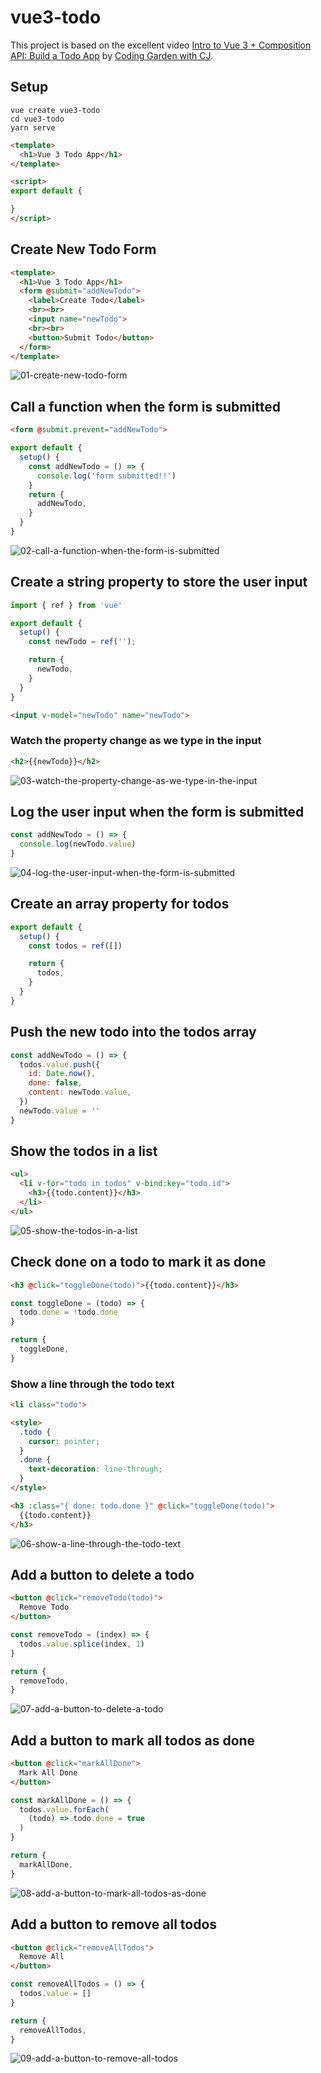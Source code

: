 # vue3-todo

This project is based on the excellent video [Intro to Vue 3 + Composition API: Build a Todo App](https://www.youtube.com/watch?v=rncY1tlWShM) by [Coding Garden with CJ](https://www.youtube.com/channel/UCLNgu_OupwoeESgtab33CCw).

## Setup

```
vue create vue3-todo
cd vue3-todo
yarn serve
```

```html
<template>
  <h1>Vue 3 Todo App</h1>
</template>

<script>
export default {

}
</script>
```

## Create New Todo Form

```html
<template>
  <h1>Vue 3 Todo App</h1>
  <form @submit="addNewTodo">
    <label>Create Todo</label>
    <br><br>
    <input name="newTodo">
    <br><br>
    <button>Submit Todo</button>
  </form>
</template>
```

![01-create-new-todo-form](./assets/01-create-new-todo-form.jpg)

## Call a function when the form is submitted

```html
<form @submit.prevent="addNewTodo">
```

```javascript
export default {
  setup() {
    const addNewTodo = () => {
      console.log('form submitted!!')
    }
    return {
      addNewTodo,
    }
  }
}
```

![02-call-a-function-when-the-form-is-submitted](./assets/02-call-a-function-when-the-form-is-submitted.jpg)

## Create a string property to store the user input

```javascript
import { ref } from 'vue'

export default {
  setup() {
    const newTodo = ref('');

    return {
      newTodo,
    }
  }
}
```

```html
<input v-model="newTodo" name="newTodo">
```

### Watch the property change as we type in the input

```html
<h2>{{newTodo}}</h2>
```

![03-watch-the-property-change-as-we-type-in-the-input](./assets/03-watch-the-property-change-as-we-type-in-the-input.jpg)

## Log the user input when the form is submitted

```javascript
const addNewTodo = () => {
  console.log(newTodo.value)
}
```

![04-log-the-user-input-when-the-form-is-submitted](./assets/04-log-the-user-input-when-the-form-is-submitted.jpg)

## Create an array property for todos

```javascript
export default {
  setup() {
    const todos = ref([])

    return {
      todos,
    }
  }
}
```

## Push the new todo into the todos array

```javascript
const addNewTodo = () => {
  todos.value.push({
    id: Date.now(),
    done: false,
    content: newTodo.value,
  })
  newTodo.value = ''
}
```

## Show the todos in a list

```html
<ul>
  <li v-for="todo in todos" v-bind:key="todo.id">
    <h3>{{todo.content}}</h3>
  </li>
</ul>
```

![05-show-the-todos-in-a-list](./assets/05-show-the-todos-in-a-list.jpg)

## Check done on a todo to mark it as done

```html
<h3 @click="toggleDone(todo)">{{todo.content}}</h3>
```

```javascript
const toggleDone = (todo) => {
  todo.done = !todo.done
}

return {
  toggleDone,
}
```

### Show a line through the todo text

```html
<li class="todo">

<style>
  .todo {
    cursor: pointer;
  }
  .done {
    text-decoration: line-through;
  }
</style>
```

```html
<h3 :class="{ done: todo.done }" @click="toggleDone(todo)">
  {{todo.content}}
</h3>
```

![06-show-a-line-through-the-todo-text](./assets/06-show-a-line-through-the-todo-text.jpg)

## Add a button to delete a todo

```html
<button @click="removeTodo(todo)">
  Remove Todo
</button>
```

```javascript
const removeTodo = (index) => {
  todos.value.splice(index, 1)
}

return {
  removeTodo,
}
```

![07-add-a-button-to-delete-a-todo](./assets/07-add-a-button-to-delete-a-todo.jpg)

## Add a button to mark all todos as done

```html
<button @click="markAllDone">
  Mark All Done
</button>
```

```javascript
const markAllDone = () => {
  todos.value.forEach(
    (todo) => todo.done = true
  )
}

return {
  markAllDone,
}
```

![08-add-a-button-to-mark-all-todos-as-done](./assets/08-add-a-button-to-mark-all-todos-as-done.jpg)

## Add a button to remove all todos

```html
<button @click="removeAllTodos">
  Remove All
</button>
```

```javascript
const removeAllTodos = () => {
  todos.value = []
}

return {
  removeAllTodos,
}
```

![09-add-a-button-to-remove-all-todos](./assets/09-add-a-button-to-remove-all-todos.jpg)
